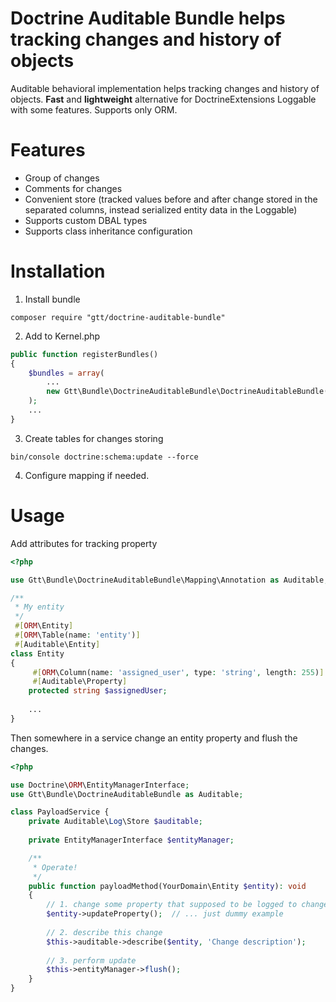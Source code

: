 Doctrine Auditable Bundle helps tracking changes and history of objects
===========================================

Auditable behavioral implementation helps tracking changes and history of objects.
**Fast** and **lightweight** alternative for DoctrineExtensions Loggable with some features.
Supports only ORM.

Features
===
- Group of changes
- Comments for changes
- Convenient store (tracked values before and after change stored in the separated columns, instead serialized entity data in the Loggable)
- Supports custom DBAL types
- Supports class inheritance configuration 

Installation
===
1. Install bundle
```
composer require "gtt/doctrine-auditable-bundle"
```

2. Add to Kernel.php
```php
public function registerBundles()
{
    $bundles = array(
        ...
        new Gtt\Bundle\DoctrineAuditableBundle\DoctrineAuditableBundle(),
    );
    ...
}
```
3. Create tables for changes storing
```
bin/console doctrine:schema:update --force
```
4. Configure mapping if needed.

Usage
=====

Add attributes for tracking property
```php
<?php

use Gtt\Bundle\DoctrineAuditableBundle\Mapping\Annotation as Auditable;

/**
 * My entity
 */
 #[ORM\Entity]
 #[ORM\Table(name: 'entity')]
 #[Auditable\Entity]
class Entity
{
     #[ORM\Column(name: 'assigned_user', type: 'string', length: 255)]
     #[Auditable\Property]
    protected string $assignedUser;
    
    ...
}
```

Then somewhere in a service change an entity property and flush the changes.
```php
<?php

use Doctrine\ORM\EntityManagerInterface;
use Gtt\Bundle\DoctrineAuditableBundle as Auditable;

class PayloadService {
    private Auditable\Log\Store $auditable;
    
    private EntityManagerInterface $entityManager;

    /**
     * Operate!
     */
    public function payloadMethod(YourDomain\Entity $entity): void 
    {
        // 1. change some property that supposed to be logged to changelog
        $entity->updateProperty();  // ... just dummy example
        
        // 2. describe this change
        $this->auditable->describe($entity, 'Change description');
      
        // 3. perform update 
        $this->entityManager->flush();
    }
}
```
